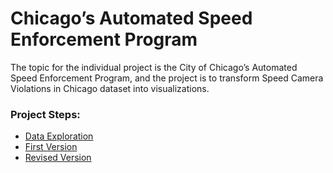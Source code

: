 # Chicago’s Automated Speed Enforcement Program

The topic for the individual project is the City of Chicago’s Automated Speed Enforcement Program, and the project is to transform Speed Camera Violations in Chicago dataset into visualizations.  

### Project Steps:
* [Data Exploration](https://public.tableau.com/profile/xinran.li7719#!/vizhome/Individual_project_Xinran_Li/Toptencameraswiththemostviolations)
* [First Version](https://github.com/Cindyli0310/Chicago-s-Automated-Speed-Enforcement-Program-Project/blob/master/First_Version.md)
* [Revised Version](https://github.com/Cindyli0310/Chicago-s-Automated-Speed-Enforcement-Program-Project/blob/master/Final_Version.md)
